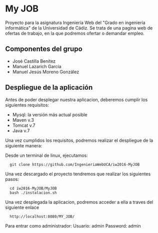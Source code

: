 <h1>My JOB</h1>

Proyecto para la asignatura Ingeniería Web del "Grado en ingeniería informática" de la Universidad de Cádiz. 
Se trata de una pagina web de ofertas de trabajo, en la que podremos ofertar o demandar empleo.

<h2>Componentes del grupo</h2>

<ul>
<li>José Castilla Benítez
<li>Manuel Lazarich García
<li>Manuel Jesús Moreno González
</ul>

<h2>Despliegue de la aplicación</h2>

Antes de poder desplegar nuestra aplicacion, deberemos cumplir los siguientes requisitos: 

<ul>
<li>Mysql: la versión más actual posible
<li>Maven v.3
<li>Tomcat v.7
<li>Java v.7
</ul>

Una vez cumplidos los requisitos, podremos realizar el despliegue de la siguiente manera:

Desde un terminal de linux, ejecutamos:

      git clone https://github.com/IngenieriaWebUCA/iw2016-MyJOB

Una vez descargado el proyecto tendremos que realizar los siguientes pasos:

      cd iw2016-MyJOB/MyJOB
      bash ./instalacion.sh

Una vez desplegada la aplicacion, podremos acceder a ella a traves del siguiente enlace

      http://localhost:8080/MY_JOB/

Para entrar como administrador:
      Usuario: admin
      Password: admin



